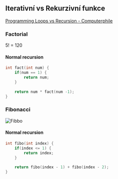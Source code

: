 ## Iterativní vs Rekurzivní funkce

[Programming Loops vs Recursion - Computerphile](https://youtu.be/HXNhEYqFo0o?si=ORGNZPw1LE_N7M7W)


### Factorial

5! = 120

#### Normal recursion

```c
int fact(int num) {
    if(num == 1) {
        return num;
    }
    
    return num * fact(num -1);
}
```


### Fibonacci

![Fibbo](https://upload.wikimedia.org/wikipedia/commons/thumb/1/15/Fibonacci_Squares.svg/1920px-Fibonacci_Squares.svg.png)

#### Normal recursion

```c
int fibo(int index) {
    if(index <= 1) {
        return index;
    }
    
    return fibo(index - 1) + fibo(index - 2);
}
```






